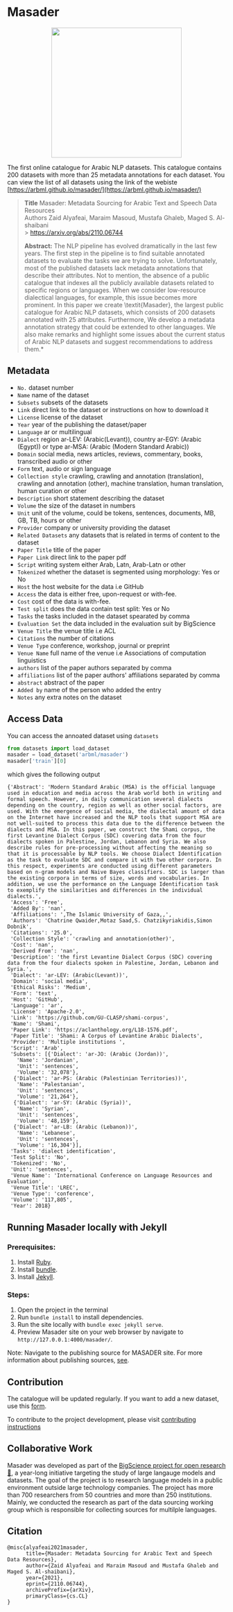 # Masader

<p align="center">
<img src = "https://user-images.githubusercontent.com/15667714/164975879-d23766e2-4ed9-4ac3-b793-31565e032cce.png" width = "300px"/>
</p>

The first online catalogue for Arabic NLP datasets. This catalogue contains 200 datasets with more than 25 metadata annotations for each dataset. You can view the list of all datasets using the link of the webiste [https://arbml.github.io/masader/](https://arbml.github.io/masader/)

> **Title** Masader: Metadata Sourcing for Arabic Text and Speech Data Resources <br>
> Authors Zaid Alyafeai, Maraim Masoud, Mustafa Ghaleb, Maged S. Al-shaibani <br> > https://arxiv.org/abs/2110.06744
>
> **Abstract:** The NLP pipeline has evolved dramatically in the last few years. The first step in the pipeline is to find suitable annotated datasets to evaluate the tasks we are trying to solve. Unfortunately, most of the published datasets lack metadata annotations that describe their attributes. Not to mention, the absence of a public catalogue that indexes all the publicly available datasets related to specific regions or languages. When we consider low-resource dialectical languages, for example, this issue becomes more prominent. In this paper we create \textit{Masader}, the largest public catalogue for Arabic NLP datasets, which consists of 200 datasets annotated with 25 attributes. Furthermore, We develop a metadata annotation strategy that could be extended to other languages. We also make remarks and highlight some issues about the current status of Arabic NLP datasets and suggest recommendations to address them.\*

## Metadata

-   `No.` dataset number
-   `Name` name of the dataset
-   `Subsets` subsets of the datasets
-   `Link` direct link to the dataset or instructions on how to download it
-   `License` license of the dataset
-   `Year` year of the publishing the dataset/paper
-   `Language` ar or multilingual
-   `Dialect` region ar-LEV: (Arabic(Levant)), country ar-EGY: (Arabic (Egypt)) or type ar-MSA: (Arabic (Modern Standard Arabic))
-   `Domain` social media, news articles, reviews, commentary, books, transcribed audio or other
-   `Form` text, audio or sign language
-   `Collection style` crawling, crawling and annotation (translation), crawling and annotation (other), machine translation, human translation, human curation or other
-   `Description` short statement describing the dataset
-   `Volume` the size of the dataset in numbers
-   `Unit` unit of the volume, could be tokens, sentences, documents, MB, GB, TB, hours or other
-   `Provider` company or university providing the dataset
-   `Related Datasets` any datasets that is related in terms of content to the dataset
-   `Paper Title` title of the paper
-   `Paper Link` direct link to the paper pdf
-   `Script` writing system either Arab, Latn, Arab-Latn or other
-   `Tokenized` whether the dataset is segmented using morphology: Yes or No
-   `Host` the host website for the data i.e GitHub
-   `Access` the data is either free, upon-request or with-fee.
-   `Cost` cost of the data is with-fee.
-   `Test split` does the data contain test split: Yes or No
-   `Tasks` the tasks included in the dataset spearated by comma
-   `Evaluation Set` the data included in the evaluation suit by BigScience
-   `Venue Title` the venue title i.e ACL
-   `Citations` the number of citations
-   `Venue Type` conference, workshop, journal or preprint
-   `Venue Name` full name of the venue i.e Associations of computation linguistics
-   `authors` list of the paper authors separated by comma
-   `affiliations` list of the paper authors' affiliations separated by comma
-   `abstract` abstract of the paper
-   `Added by` name of the person who added the entry
-   `Notes` any extra notes on the dataset

## Access Data

You can access the annoated dataset using `datasets`

```python
from datasets import load_dataset
masader = load_dataset('arbml/masader')
masader['train'][0]
```

which gives the following output

```
{'Abstract': 'Modern Standard Arabic (MSA) is the official language used in education and media across the Arab world both in writing and formal speech. However, in daily communication several dialects depending on the country, region as well as other social factors, are used. With the emergence of social media, the dialectal amount of data on the Internet have increased and the NLP tools that support MSA are not well-suited to process this data due to the difference between the dialects and MSA. In this paper, we construct the Shami corpus, the first Levantine Dialect Corpus (SDC) covering data from the four dialects spoken in Palestine, Jordan, Lebanon and Syria. We also describe rules for pre-processing without affecting the meaning so that it is processable by NLP tools. We choose Dialect Identification as the task to evaluate SDC and compare it with two other corpora. In this respect, experiments are conducted using different parameters based on n-gram models and Naive Bayes classifiers. SDC is larger than the existing corpora in terms of size, words and vocabularies. In addition, we use the performance on the Language Identification task to exemplify the similarities and differences in the individual dialects.',
 'Access': 'Free',
 'Added By': 'nan',
 'Affiliations': ',The Islamic University of Gaza,,',
 'Authors': 'Chatrine Qwaider,Motaz Saad,S. Chatzikyriakidis,Simon Dobnik',
 'Citations': '25.0',
 'Collection Style': 'crawling and annotation(other)',
 'Cost': 'nan',
 'Derived From': 'nan',
 'Description': 'the first Levantine Dialect Corpus (SDC) covering data from the four dialects spoken in Palestine, Jordan, Lebanon and Syria.',
 'Dialect': 'ar-LEV: (Arabic(Levant))',
 'Domain': 'social media',
 'Ethical Risks': 'Medium',
 'Form': 'text',
 'Host': 'GitHub',
 'Language': 'ar',
 'License': 'Apache-2.0',
 'Link': 'https://github.com/GU-CLASP/shami-corpus',
 'Name': 'Shami',
 'Paper Link': 'https://aclanthology.org/L18-1576.pdf',
 'Paper Title': 'Shami: A Corpus of Levantine Arabic Dialects',
 'Provider': 'Multiple institutions ',
 'Script': 'Arab',
 'Subsets': [{'Dialect': 'ar-JO: (Arabic (Jordan))',
   'Name': 'Jordanian',
   'Unit': 'sentences',
   'Volume': '32,078'},
  {'Dialect': 'ar-PS: (Arabic (Palestinian Territories))',
   'Name': 'Palestanian',
   'Unit': 'sentences',
   'Volume': '21,264'},
  {'Dialect': 'ar-SY: (Arabic (Syria))',
   'Name': 'Syrian',
   'Unit': 'sentences',
   'Volume': '48,159'},
  {'Dialect': 'ar-LB: (Arabic (Lebanon))',
   'Name': 'Lebanese',
   'Unit': 'sentences',
   'Volume': '16,304'}],
 'Tasks': 'dialect identification',
 'Test Split': 'No',
 'Tokenized': 'No',
 'Unit': 'sentences',
 'Venue Name': 'International Conference on Language Resources and Evaluation',
 'Venue Title': 'LREC',
 'Venue Type': 'conference',
 'Volume': '117,805',
 'Year': 2018}
```

## Running Masader locally with Jekyll

### Prerequisites:

1.  Install [Ruby](https://www.ruby-lang.org/en/documentation/installation/).
2.  Install [bundle](https://bundler.io).
3.  Install [Jekyll](https://jekyllrb.com/docs/installation/).

### Steps:

1.  Open the project in the terminal
2.  Run `bundle install` to install dependencies.
3.  Run the site locally with `bundle exec jekyll serve`.
4.  Preview Masader site on your web browser by navigate to `http://127.0.0.1:4000/masader/`.

Note: Navigate to the publishing source for MASADER site. For more information about publishing sources, [see](https://docs.github.com/en/pages/getting-started-with-github-pages/about-github-pages#publishing-sources-for-github-pages-sites).

## Contribution

The catalogue will be updated regularly. If you want to add a new dataset, use this [form](https://forms.gle/JnMrJjHumT6ktK9cA).

To contribute to the project development, please visit [contributing instructions](CONTRIBUTING.md)

## Collaborative Work

Masader was developed as part of the [BigScience project for open research 🌸](https://bigscience.huggingface.co/), a year-long initiative targeting the study of large langauge models and datasets. The goal of the project is to research language models in a public environment outside large technology companies. The project has more than 700 researchers from 50 countries and more than 250 institutions. Mainly, we conducted the research as part of the data sourcing working group which is responsible for collecting sources for multilple languages.

## Citation

```
@misc{alyafeai2021masader,
      title={Masader: Metadata Sourcing for Arabic Text and Speech Data Resources},
      author={Zaid Alyafeai and Maraim Masoud and Mustafa Ghaleb and Maged S. Al-shaibani},
      year={2021},
      eprint={2110.06744},
      archivePrefix={arXiv},
      primaryClass={cs.CL}
}
```
